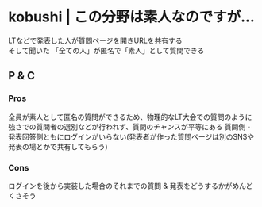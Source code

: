 # kobushi | この分野は素人なのですが...
LTなどで発表した人が質問ページを開きURLを共有する  
そして聞いた 「全ての人」が匿名で「素人」として質問できる
## P & C
### Pros
全員が素人として匿名の質問ができるため、物理的なLT大会での質問のように強さでの質問者の選別などが行われず、質問のチャンスが平等にある
質問側・発表回答側ともにログインがいらない(発表者が作った質問ページは別のSNSや発表の場とかで共有してもらう)
### Cons
ログインを後から実装した場合のそれまでの質問 & 発表をどうするかがめんどくさそう
